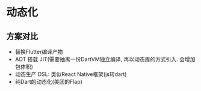 # 动态化

## 方案对比

* 替换Flutter编译产物
* AOT 搭载 JIT(需要抽离一份DartVM独立编译, 再以动态库的方式引入. 会增加包体积)
*  动态生产 DSL: 类似React Native框架(js转dart)
* 纯Dart的动态化(美团的Flap)

